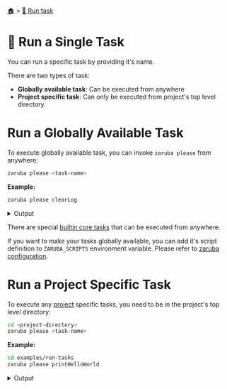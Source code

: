 <!--startTocHeader-->
[🏠](../README.md) > [🏃 Run task](README.md)
# 🍺 Run a Single Task
<!--endTocHeader-->

You can run a specific task by providing it's name.

There are two types of task:

* __Globally available task__: Can be executed from anywhere
* __Project specific task__: Can only be executed from project's top level directory.

# Run a Globally Available Task

To execute globally available task, you can invoke `zaruba please` from anywhere:

```bash
zaruba please <task-name>
```

__Example:__

<!--startCode-->
```bash
zaruba please clearLog
```
 
<details>
<summary>Output</summary>
 
```````
Job Starting...
 Elapsed Time: 2.076µs
 Current Time: 16:28:31
  Run  'clearLog' command on /home/gofrendi/zaruba/docs
   clearLog              16:28:31.543 Log removed
  Successfully running  'clearLog' command
  Job Running...
 Elapsed Time: 108.48774ms
 Current Time: 16:28:31
  
  Job Complete!!! 
  Terminating
  Job Ended...
 Elapsed Time: 309.323659ms
 Current Time: 16:28:31
zaruba please clearLog
```````
</details>
<!--endCode-->

 There are special [builtin core tasks](../core-tasks/README.md) that can be executed from anywhere.
 
 If you want to make your tasks globally available, you can add it's script definition to `ZARUBA_SCRIPTS` environment variable. Please refer to [zaruba configuration](../configuration.md).

# Run a Project Specific Task

To execute any [project](./project/README.md) specific tasks, you need to be in the project's top level directory:

```bash
cd <project-directory>
zaruba please <task-name>
```

__Example:__

<!--startCode-->
```bash
cd examples/run-tasks
zaruba please printHelloWorld
```
 
<details>
<summary>Output</summary>
 
```````
Job Starting...
 Elapsed Time: 1.536µs
 Current Time: 16:28:32
  Run  'printHelloWorld' command on /home/gofrendi/zaruba/docs/examples/run-tasks
   printHelloWorld       16:28:32.108 hello world
  Successfully running  'printHelloWorld' command
  Job Running...
 Elapsed Time: 102.129128ms
 Current Time: 16:28:32
  
  Job Complete!!! 
  Terminating
  Job Ended...
 Elapsed Time: 213.513982ms
 Current Time: 16:28:32
zaruba please printHelloWorld
```````
</details>
<!--endCode-->


<!--startTocSubTopic-->
<!--endTocSubTopic-->